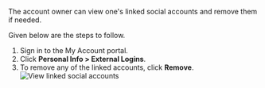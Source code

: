 <!-- markdownlint-disable-next-line -->
The account owner can view one's linked social accounts and remove them if needed.

Given below are the steps to follow.

1. Sign in to the My Account portal.
2. Click **Personal Info > External Logins**.
3. To remove any of the linked accounts, click **Remove**.
   <img :src="$withBase('/assets/img/guides/organization/self-service/myaccount/view-linked-accounts.png')" alt="View linked social accounts">
